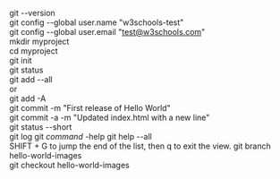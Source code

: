 git --version  
git config --global user.name "w3schools-test"  
git config --global user.email "test@w3schools.com"  
mkdir myproject  
cd myproject  
git init  
git status  
git add --all  
or  
git add -A  
git commit -m "First release of Hello World"  
git commit -a -m "Updated index.html with a new line"  
git status --short  
git log
git _command_ -help 
git help --all  
SHIFT + G to jump the end of the list, then q to exit the view.
git branch hello-world-images  
git checkout hello-world-images  